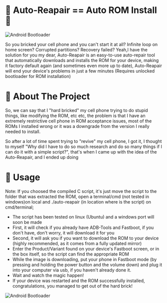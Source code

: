 # 🔧 Auto-Reapair == Auto ROM Install📱
![Android Bootloader](https://www.centralandroid.com.br/wp-content/uploads/2018/09/android-bootloader-1280x720.jpg)


So you bricked your cell phone and you can't start it at all? Infinite loop on home screen? Corrupted partitions? Recovery failed? Yeah,I have the solution for you my dear, Auto-Reapair is an easy-to-use auto-repair tool that automatically downloads and installs the ROM for your device, making it factory default again (and sometimes even more up to date), Auto-Reapair will end your device's problems in just a few minutes (Requires unlocked bootloader for ROM installation)

# 📙 About The Project

So, we can say that I "hard bricked" my cell phone trying to do stupid things, like modifying the ROM, etc etc, the problem is that I have an extremely restrictive cell phone in ROM acceptance issues, most of the ROMs I installed wrong or it was a downgrade from the version I really needed to install. 

So after a lot of time spent trying to "revive" my cell phone, I got it, I thought to myself "Why did I have to do so much research and do so many things if I can do it with a simple script?", that's when I came up with the idea of the Auto-Reapair, and I ended up doing

# 🔗 Usage

Note: If you choosed the compiled C script, it's just move the script to the folder that was extracted the ROM, open a terminal/cmd (not tested in windows)on local and ./auto-reapair (in location where is the script) on cmd/terminal;
- The script has been tested on linux (Ubuntu) and a windows port will soon be made
- First, it will check if you already have ADB-Tools and Fastboot, if you don't have, don't worry, it will download it for you
- Second, it will ask you if you want to download the ROM to your device (highly recommended, as it comes from a fully updated mirror)
- Enter the Product/Variant found on your device's Fastboot screen, or in the box itself, so the script can find the appropriate ROM
- While the image is downloading, put your phone in Fastboot mode (by pressing and holding the power button and the volume down) and plug it into your computer via usb, if you haven't already done it.
- Wait and watch the magic happen!
- If your device was restarted and the ROM successfully installed, congratulations, you managed to get out of the hard brick!

![Android Bootloader](https://encrypted-tbn0.gstatic.com/images?q=tbn:ANd9GcSqCxFLoxwUZkSZWlAC0TpW4HIGD8QnVw5pZ999acZey5JUJuFJoW93d0eolC1FIzvRoBs&usqp=CAU)

 
